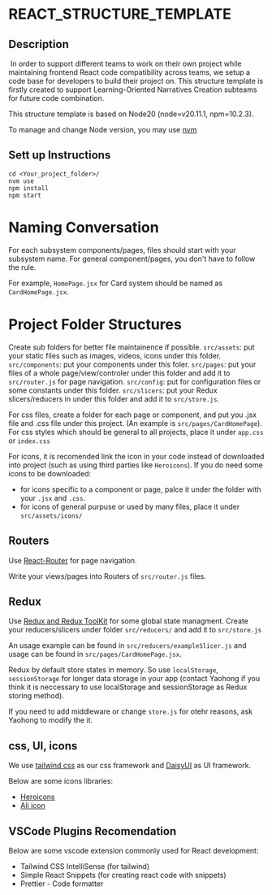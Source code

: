 # REACT_STRUCTURE_TEMPLATE

## Description
 In order to support different teams to work on their own project while maintaining frontend React code compatibility across teams, we setup a code base for developers to build their project on. This structure template is firstly created to support Learning-Oriented Narratives Creation subteams for future code combination. 

This structure template is based on Node20 (node=v20.11.1, npm=10.2.3).

To manage and change Node version, you may use [nvm](https://github.com/nvm-sh/nvm)



## Sett up Instructions

```shell
cd <Your_project_folder>/
nvm use
npm install
npm start
```

# Naming Conversation
For each subsystem components/pages, files should start with your subsystem name. For general component/pages, you don't have to follow the rule.

For example, `HomePage.jsx` for Card system should be named as  `CardHomePage.jsx`. 


# Project Folder Structures
Create sub folders for better file maintainence if possible.
`src/assets`: put your static files such as images, videos, icons under this folder.
`src/components`: put your components under this foler.
`src/pages`: put your files of a whole page/view/controler under this folder and add it to `src/router.js` for page navigation.
`src/config`: put for configuration files or some constants under this folder.
`src/slicers`: put your Redux slicers/reducers in under this folder and add it to `src/store.js`.

For css files, create a folder for each page or component, and put you .jsx file and .css file under this project. (An example is `src/pages/CardHomePage`). For css styles which should be general to all projects, place it under `app.css` or `index.css`

For icons, it is recomended link the icon in your code instead of downloaded into project (such as using third parties like `Heroicons`). If you do need some icons to be downloaded:
 - for icons specific to a component or page, palce it under the folder with your `.jsx` and `.css`.
 - for icons of general purpuse or used by many files, place it under `src/assets/icons/`


## Routers
Use [React-Router](https://reactrouter.com/en/main) for page navigation.

Write your views/pages into Routers of `src/router.js` files.

## Redux
Use [Redux and Redux ToolKit](https://redux.js.org/) for some global state managment. Create your reducers/slicers under folder `src/reducers/` and add it to `src/store.js`

An usage example can be found in `src/reducers/exampleSlicer.js` and usage can be found in `src/pages/CardHomePage.jsx`.

Redux by default store states in memory. So use `localStorage`, `sessionStorage` for longer data storage in your app (contact Yaohong if you think it is neccessary to use localStorage and sessionStorage as Redux storing method).  

If you need to add middleware or change `store.js` for otehr reasons, ask Yaohong to modify the it.



## css, UI, icons
We use [tailwind css](https://tailwindcss.com/) as our css framework and [DaisyUI](https://daisyui.com/components/)  as UI framework.

Below are some icons libraries:
 - [Heroicons](https://heroicons.com/)
 - [Ali icon](https://www.iconfont.cn/)


 ## VSCode Plugins Recomendation
 Below are some vscode extension commonly used for React development:
  - Tailwind CSS IntelliSense  (for tailwind)
  - Simple React Snippets (for creating react code with snippets)
  - Prettier - Code formatter